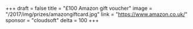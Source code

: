 +++
draft = false
title = "£100 Amazon gift voucher"
image = "/2017/img/prizes/amazongiftcard.jpg"
link = "https://www.amazon.co.uk/"
sponsor = "cloudsoft"
delta = 100
+++

